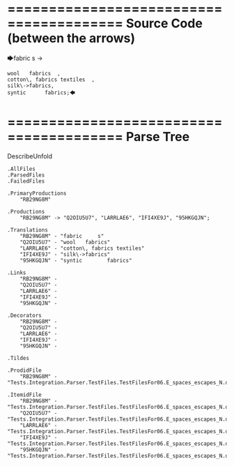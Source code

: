 ========================================
Source Code (between the arrows)
========================================

🡆fabric     s 	->

	wool   fabrics	,
	cotton\, fabrics textiles  ,
    silk\->fabrics,
    syntic 		fabrics;🡄

========================================
Parse Tree
========================================
DescribeUnfold

    .AllFiles
    .ParsedFiles
    .FailedFiles

    .PrimaryProductions
        "RB29NG8M" 

    .Productions
        "RB29NG8M" -> "Q2OIU5U7", "LARRLAE6", "IFI4XE9J", "95HKGQJN";

    .Translations
        "RB29NG8M" - "fabric     s"
        "Q2OIU5U7" - "wool   fabrics"
        "LARRLAE6" - "cotton\, fabrics textiles"
        "IFI4XE9J" - "silk\->fabrics"
        "95HKGQJN" - "syntic 		fabrics"

    .Links
        "RB29NG8M" - 
        "Q2OIU5U7" - 
        "LARRLAE6" - 
        "IFI4XE9J" - 
        "95HKGQJN" - 

    .Decorators
        "RB29NG8M" - 
        "Q2OIU5U7" - 
        "LARRLAE6" - 
        "IFI4XE9J" - 
        "95HKGQJN" - 

    .Tildes

    .ProdidFile
        "RB29NG8M" - "Tests.Integration.Parser.TestFiles.TestFilesFor06.E_spaces_escapes_N.ds"

    .ItemidFile
        "RB29NG8M" - "Tests.Integration.Parser.TestFiles.TestFilesFor06.E_spaces_escapes_N.ds"
        "Q2OIU5U7" - "Tests.Integration.Parser.TestFiles.TestFilesFor06.E_spaces_escapes_N.ds"
        "LARRLAE6" - "Tests.Integration.Parser.TestFiles.TestFilesFor06.E_spaces_escapes_N.ds"
        "IFI4XE9J" - "Tests.Integration.Parser.TestFiles.TestFilesFor06.E_spaces_escapes_N.ds"
        "95HKGQJN" - "Tests.Integration.Parser.TestFiles.TestFilesFor06.E_spaces_escapes_N.ds"

